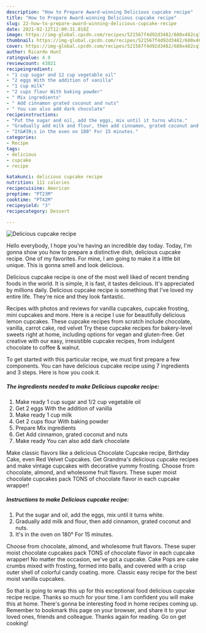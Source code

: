 ```yaml
---
description: "How to Prepare Award-winning Delicious cupcake recipe"
title: "How to Prepare Award-winning Delicious cupcake recipe"
slug: 22-how-to-prepare-award-winning-delicious-cupcake-recipe
date: 2021-02-12T12:09:31.018Z
image: https://img-global.cpcdn.com/recipes/521567f4d92d3482/680x482cq70/delicious-cupcake-recipe-recipe-main-photo.jpg
thumbnail: https://img-global.cpcdn.com/recipes/521567f4d92d3482/680x482cq70/delicious-cupcake-recipe-recipe-main-photo.jpg
cover: https://img-global.cpcdn.com/recipes/521567f4d92d3482/680x482cq70/delicious-cupcake-recipe-recipe-main-photo.jpg
author: Ricardo Hunt
ratingvalue: 4.9
reviewcount: 43021
recipeingredient:
- "1 cup sugar and 12 cup vegetable oil"
- "2 eggs With the addition of vanilla"
- "1 cup milk"
- "2 cups flour With baking powder"
- " Mix ingredients"
- " Add cinnamon grated coconut and nuts"
- " You can also add dark chocolate"
recipeinstructions:
- "Put the sugar and oil, add the eggs, mix until it turns white."
- "Gradually add milk and flour, then add cinnamon, grated coconut and nuts."
- "It&#39;s in the oven on 180° For 15 minutes."
categories:
- Recipe
tags:
- delicious
- cupcake
- recipe

katakunci: delicious cupcake recipe 
nutrition: 111 calories
recipecuisine: American
preptime: "PT23M"
cooktime: "PT42M"
recipeyield: "3"
recipecategory: Dessert

---
```



![Delicious cupcake recipe](https://img-global.cpcdn.com/recipes/521567f4d92d3482/680x482cq70/delicious-cupcake-recipe-recipe-main-photo.jpg)

Hello everybody, I hope you're having an incredible day today. Today, I'm gonna show you how to prepare a distinctive dish, delicious cupcake recipe. One of my favorites. For mine, I am going to make it a little bit unique. This is gonna smell and look delicious.

Delicious cupcake recipe is one of the most well liked of recent trending foods in the world. It is simple, it is fast, it tastes delicious. It's appreciated by millions daily. Delicious cupcake recipe is something that I've loved my entire life. They're nice and they look fantastic.

Recipes with photos and reviews for vanilla cupcakes, cupcake frosting, mini cupcakes and more. Here is a recipe I use for beautifully delicious lemon cupcakes. These cupcake recipes from scratch include chocolate, vanilla, carrot cake, red velvet Try these cupcake recipes for bakery-level sweets right at home, including options for vegan and gluten-free. Get creative with our easy, irresistible cupcake recipes, from indulgent chocolate to coffee &amp; walnut.


To get started with this particular recipe, we must first prepare a few components. You can have delicious cupcake recipe using 7 ingredients and 3 steps. Here is how you cook it.

<!--inarticleads1-->

##### The ingredients needed to make Delicious cupcake recipe:

1. Make ready 1 cup sugar and 1/2 cup vegetable oil
1. Get 2 eggs With the addition of vanilla
1. Make ready 1 cup milk
1. Get 2 cups flour With baking powder
1. Prepare  Mix ingredients
1. Get  Add cinnamon, grated coconut and nuts
1. Make ready  You can also add dark chocolate


Make classic flavors like a delicious Chocolate Cupcake recipe, Birthday Cake, even Red Velvet Cupcakes. Get Grandma&#39;s delicious cupcake recipes and make vintage cupcakes with decorative yummy frosting. Choose from chocolate, almond, and wholesome fruit flavors. These super moist chocolate cupcakes pack TONS of chocolate flavor in each cupcake wrapper! 

<!--inarticleads2-->

##### Instructions to make Delicious cupcake recipe:

1. Put the sugar and oil, add the eggs, mix until it turns white.
1. Gradually add milk and flour, then add cinnamon, grated coconut and nuts.
1. It&#39;s in the oven on 180° For 15 minutes.


Choose from chocolate, almond, and wholesome fruit flavors. These super moist chocolate cupcakes pack TONS of chocolate flavor in each cupcake wrapper! No matter the occasion, we&#39;ve got a cupcake. Cake Pops are cake crumbs mixed with frosting, formed into balls, and covered with a crisp outer shell of colorful candy coating. more. Classic easy recipe for the best moist vanilla cupcakes. 

So that is going to wrap this up for this exceptional food delicious cupcake recipe recipe. Thanks so much for your time. I am confident you will make this at home. There's gonna be interesting food in home recipes coming up. Remember to bookmark this page on your browser, and share it to your loved ones, friends and colleague. Thanks again for reading. Go on get cooking!
